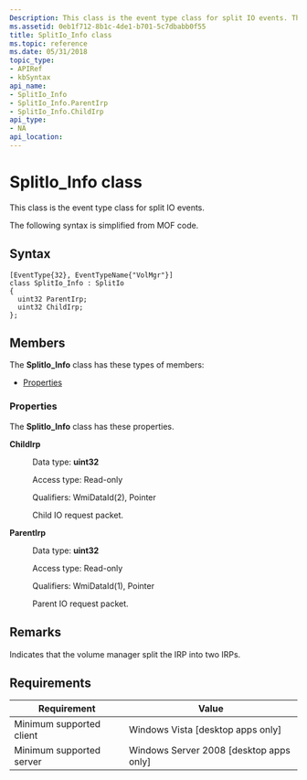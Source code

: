 ```yaml
---
Description: This class is the event type class for split IO events. The following syntax is simplified from MOF code.
ms.assetid: 0eb1f712-8b1c-4de1-b701-5c7dbabb0f55
title: SplitIo_Info class
ms.topic: reference
ms.date: 05/31/2018
topic_type: 
- APIRef
- kbSyntax
api_name: 
- SplitIo_Info
- SplitIo_Info.ParentIrp
- SplitIo_Info.ChildIrp
api_type: 
- NA
api_location: 
---
```


# SplitIo\_Info class

This class is the event type class for split IO events.

The following syntax is simplified from MOF code.

## Syntax

``` syntax
[EventType{32}, EventTypeName{"VolMgr"}]
class SplitIo_Info : SplitIo
{
  uint32 ParentIrp;
  uint32 ChildIrp;
};
```

## Members

The **SplitIo\_Info** class has these types of members:

-   [Properties](#properties)

### Properties

The **SplitIo\_Info** class has these properties.

<dl> <dt>

**ChildIrp**
</dt> <dd> <dl> <dt>

Data type: **uint32**
</dt> <dt>

Access type: Read-only
</dt> <dt>

Qualifiers: WmiDataId(2), Pointer
</dt> </dl>

Child IO request packet.

</dd> <dt>

**ParentIrp**
</dt> <dd> <dl> <dt>

Data type: **uint32**
</dt> <dt>

Access type: Read-only
</dt> <dt>

Qualifiers: WmiDataId(1), Pointer
</dt> </dl>

Parent IO request packet.

</dd> </dl>

## Remarks

Indicates that the volume manager split the IRP into two IRPs.

## Requirements



| Requirement | Value |
|-------------------------------------|------------------------------------------------------|
| Minimum supported client<br/> | Windows Vista \[desktop apps only\]<br/>       |
| Minimum supported server<br/> | Windows Server 2008 \[desktop apps only\]<br/> |



 

 





